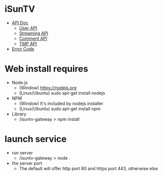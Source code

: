 # iSunTV #

* [API Doc](https://bitbucket.org/tidenet/isuntv-gateway/wiki/browse/API_Doc)
    * [User API](https://bitbucket.org/tidenet/isuntv-gateway/wiki/API_Doc/User_API(no.0XX))
    * [Streaming API](https://bitbucket.org/tidenet/isuntv-gateway/wiki/API_Doc/Stream_API(no.1XX))
    * [Comment API](https://bitbucket.org/tidenet/isuntv-gateway/wiki/API_Doc/Comment_API(no.2XX))
    * [TMP API](https://bitbucket.org/tidenet/isuntv-gateway/wiki/API_Doc/TMP_API(no.1XXX))
* [Error Code](https://bitbucket.org/tidenet/isuntv-gateway/wiki/Error)

Web install requires
================

* Node.js
	* (Window) https://nodejs.org
	* (Linux/Ubuntu) sudo apt-get install nodejs
*  NPM
	* (Window) It's included by nodejs installer 
	*  (Linux/Ubuntu) sudo apt-get install npm
* Library
	* /isuntv-gateway > npm install

launch service
===========

* run server
	* /isuntv-gateway > node .
* the server port
	* The default will offer http port 80 and https port 443, otherwise else